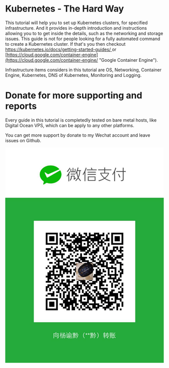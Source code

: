 # Kubernetes - The Hard Way

This tutorial will help you to set up Kubernetes clusters, for specified infrastructure. And it provides in-depth introduction and instructions allowing you to to get inside the details, such as the networking and storage issues. This guide is not for people looking for a fully automated command to create a Kubernetes cluster. If that's you then checkout [https://kubernetes.io/docs/getting-started-guides/ ](https://kubernetes.io/docs/getting-started-guides/ "Getting Started Guides")or [https://cloud.google.com/container-engine](https://cloud.google.com/container-engine/ "Google Container Engine").

Infrastructure items considers in this tutorial are OS, Networking, Container Engine, Kubernetes, DNS of Kubernetes, Monitoring and Logging.

# Donate for more supporting and reports

Every guide in this tutorial is completedly tested on bare metal hosts, like Digital Ocean VPS, which can be apply to any other platforms.

You can get more support by donate to my Wechat account and leave issues on Github.

![](/assets/1449260029.jpg)


